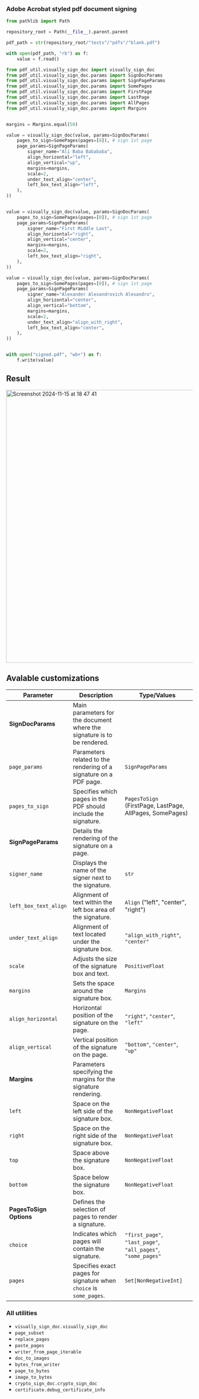 ### Adobe Acrobat styled pdf document signing

```python
from pathlib import Path

repository_root = Path(__file__).parent.parent

pdf_path = str(repository_root/"tests"/"pdfs"/"blank.pdf")

with open(pdf_path, "rb") as f:
    value = f.read()

from pdf_util.visually_sign_doc import visually_sign_doc
from pdf_util.visually_sign_doc.params import SignDocParams
from pdf_util.visually_sign_doc.params import SignPageParams
from pdf_util.visually_sign_doc.params import SomePages
from pdf_util.visually_sign_doc.params import FirstPage
from pdf_util.visually_sign_doc.params import LastPage
from pdf_util.visually_sign_doc.params import AllPages
from pdf_util.visually_sign_doc.params import Margins


margins = Margins.equal(50)

value = visually_sign_doc(value, params=SignDocParams(
    pages_to_sign=SomePages(pages=[0]), # sign 1st page
    page_params=SignPageParams(
        signer_name="Ali Baba Babababa",
        align_horizontal="left",
        align_vertical="up",
        margins=margins,
        scale=2,
        under_text_align="center",
        left_box_text_align="left",
    ),
))


value = visually_sign_doc(value, params=SignDocParams(
    pages_to_sign=SomePages(pages=[0]), # sign 1st page
    page_params=SignPageParams(
        signer_name="First Middle Last",
        align_horizontal="right",
        align_vertical="center",
        margins=margins,
        scale=2,
        left_box_text_align="right",
    ),
))

value = visually_sign_doc(value, params=SignDocParams(
    pages_to_sign=SomePages(pages=[0]), # sign 1st page
    page_params=SignPageParams(
        signer_name="Alexander Alexandrovich Alexandro",
        align_horizontal="center",
        align_vertical="bottom",
        margins=margins,
        scale=2,
        under_text_align="align_with_right",
        left_box_text_align="center",
    ),
))


with open("signed.pdf", "wb+") as f:
    f.write(value)
```

## Result

<img width="734" alt="Screenshot 2024-11-15 at 18 47 41" src="https://github.com/user-attachments/assets/c9ff1c52-4b8d-4bc2-9b13-5b474f1ab637">


## Avalable customizations

| **Parameter**             | **Description**                                                   | **Type/Values**                                                                             |
|---------------------------|-------------------------------------------------------------------|---------------------------------------------------------------------------------------------|
| **SignDocParams**         | Main parameters for the document where the signature is to be rendered. |                                                                                             |
| `page_params`             | Parameters related to the rendering of a signature on a PDF page. | `SignPageParams`                                                                            |
| `pages_to_sign`           | Specifies which pages in the PDF should include the signature.    | `PagesToSign` (FirstPage, LastPage, AllPages, SomePages)                                    |
| **SignPageParams**        | Details the rendering of the signature on a page.                 |                                                                                             |
| `signer_name`             | Displays the name of the signer next to the signature.            | `str`                                                                                       |
| `left_box_text_align`     | Alignment of text within the left box area of the signature.      | `Align` ("left", "center", "right")                                                         |
| `under_text_align`        | Alignment of text located under the signature box.                | `"align_with_right"`, `"center"`                                                            |
| `scale`                   | Adjusts the size of the signature box and text.                   | `PositiveFloat`                                                                             |
| `margins`                 | Sets the space around the signature box.                          | `Margins`                                                                                   |
| `align_horizontal`        | Horizontal position of the signature on the page.                 | `"right"`, `"center"`, `"left"`                                                             |
| `align_vertical`          | Vertical position of the signature on the page.                   | `"bottom"`, `"center"`, `"up"`                                                              |
| **Margins**               | Parameters specifying the margins for the signature rendering.    |                                                                                             |
| `left`                    | Space on the left side of the signature box.                      | `NonNegativeFloat`                                                                          |
| `right`                   | Space on the right side of the signature box.                     | `NonNegativeFloat`                                                                          |
| `top`                     | Space above the signature box.                                    | `NonNegativeFloat`                                                                          |
| `bottom`                  | Space below the signature box.                                    | `NonNegativeFloat`                                                                          |
| **PagesToSign Options**   | Defines the selection of pages to render a signature.             |                                                                                             |
| `choice`                  | Indicates which pages will contain the signature.                 | `"first_page"`, `"last_page"`, `"all_pages"`, `"some_pages"`                                |
| `pages`                   | Specifies exact pages for signature when `choice` is `some_pages`.| `Set[NonNegativeInt]`                                                                       |


### All utilities
   - `visually_sign_doc.visually_sign_doc`
   - `page_subset`
   - `replace_pages`
   - `paste_pages`
   - `writer_from_page_iterable`
   - `doc_to_images`
   - `bytes_from_writer`
   - `page_to_bytes`
   - `image_to_bytes`
   - `crypto_sign_doc.crypto_sign_doc`
   - `certificate.debug_certificate_info`
